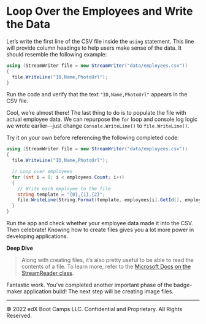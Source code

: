 # Loop Over the Employees and Write the Data

Let’s write the first line of the CSV file inside the `using` statement. This line will provide column headings to help users make sense of the data. It should resemble the following example:

```cs
using (StreamWriter file = new StreamWriter("data/employees.csv"))
{
  file.WriteLine("ID,Name,PhotoUrl");
}
```

Run the code and verify that the text `"ID,Name,PhotoUrl"` appears in the CSV file.

Cool, we’re almost there! The last thing to do is to populate the file with actual employee data. We can repurpose the `for` loop and console log logic we wrote earlier—just change `Console.WriteLine()` to `file.WriteLine()`.

Try it on your own before referencing the following completed code:

```cs
using (StreamWriter file = new StreamWriter("data/employees.csv"))
{
  file.WriteLine("ID,Name,PhotoUrl");

  // Loop over employees
  for (int i = 0; i < employees.Count; i++)
  {
    // Write each employee to the file
    string template = "{0},{1},{2}";
    file.WriteLine(String.Format(template, employees[i].GetId(), employees[i].GetFullName(), employees[i].GetPhotoUrl()));
  }
}
```

Run the app and check whether your employee data made it into the CSV. Then celebrate! Knowing how to create files gives you a lot more power in developing applications.

**Deep Dive**

> Along with creating files, it’s also pretty useful to be able to read the contents of a file. To learn more, refer to the [Microsoft Docs on the StreamReader class](https://docs.microsoft.com/en-us/dotnet/api/system.io.streamreader).

Fantastic work. You've completed another important phase of the badge-maker application build! The next step will be creating image files.

---
© 2022 edX Boot Camps LLC. Confidential and Proprietary. All Rights Reserved.